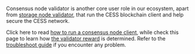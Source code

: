 Consensus node validator is another core user role in our ecosystem, apart from [storage node validator](../storage-node), that run the CESS blockchain client and help secure the CESS network.

Click here to read [how to run a consensus node client](./running.md), while check this page to learn how [the validator reward](./reward.md) is determined. Refer to the [troubleshoot guide](../storage-node/troubleshooting.md) if you encounter any problem.
